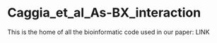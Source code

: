 # Caggia_et_al_As-BX_interaction

This is the home of all the bioinformatic code used in our paper: LINK
